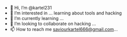 - 👋 Hi, I’m @kartel231
- 👀 I’m interested in ... learning about tools and hacking 
- 🌱 I’m currently learning ...
- 💞️ I’m looking to collaborate on hacking ...
- 📫 How to reach me saviourkartel666@gmail.com...

<!---
kartel231/kartel231 is a ✨ special ✨ repository because its `README.md` (this file) appears on your GitHub profile.
You can click the Preview link to take a look at your changes.
--->
